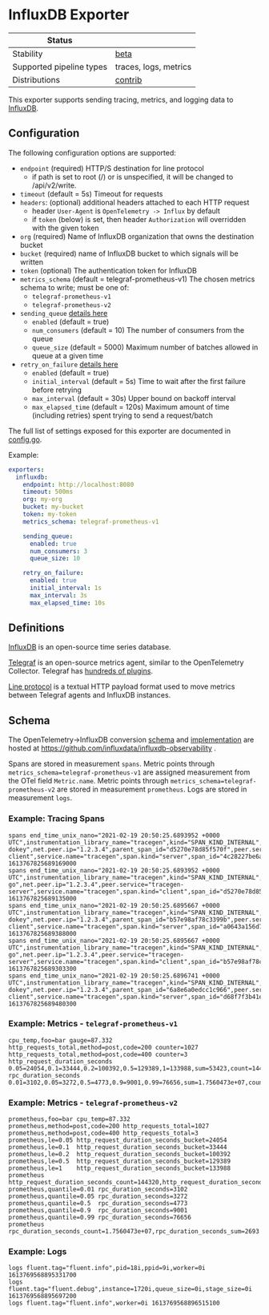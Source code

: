 # InfluxDB Exporter

| Status                   |                       |
| ------------------------ |-----------------------|
| Stability                | [beta]                |
| Supported pipeline types | traces, logs, metrics |
| Distributions            | [contrib]             |

This exporter supports sending tracing, metrics, and logging data to [InfluxDB](https://www.influxdata.com/products/).

## Configuration

The following configuration options are supported:

* `endpoint` (required) HTTP/S destination for line protocol
  - if path is set to root (/) or is unspecified, it will be changed to /api/v2/write.
* `timeout` (default = 5s) Timeout for requests
* `headers`: (optional) additional headers attached to each HTTP request
  - header `User-Agent` is `OpenTelemetry -> Influx` by default
  - if `token` (below) is set, then header `Authorization` will overridden with the given token
* `org` (required) Name of InfluxDB organization that owns the destination bucket
* `bucket` (required) name of InfluxDB bucket to which signals will be written
* `token` (optional) The authentication token for InfluxDB
* `metrics_schema` (default = telegraf-prometheus-v1) The chosen metrics schema to write; must be one of:
  * `telegraf-prometheus-v1`
  * `telegraf-prometheus-v2`
* `sending_queue` [details here](https://github.com/open-telemetry/opentelemetry-collector/blob/v0.25.0/exporter/exporterhelper/README.md#configuration)
  * `enabled` (default = true)
  * `num_consumers` (default = 10) The number of consumers from the queue
  * `queue_size` (default = 5000) Maximum number of batches allowed in queue at a given time
* `retry_on_failure` [details here](https://github.com/open-telemetry/opentelemetry-collector/blob/v0.25.0/exporter/exporterhelper/README.md#configuration)
  * `enabled` (default = true)
  * `initial_interval` (default = 5s) Time to wait after the first failure before retrying
  * `max_interval` (default = 30s) Upper bound on backoff interval
  * `max_elapsed_time` (default = 120s) Maximum amount of time (including retries) spent trying to send a request/batch

The full list of settings exposed for this exporter are documented in [config.go](config.go).

Example:
```yaml
exporters:
  influxdb:
    endpoint: http://localhost:8080
    timeout: 500ms
    org: my-org
    bucket: my-bucket
    token: my-token
    metrics_schema: telegraf-prometheus-v1

    sending_queue:
      enabled: true
      num_consumers: 3
      queue_size: 10

    retry_on_failure:
      enabled: true
      initial_interval: 1s
      max_interval: 3s
      max_elapsed_time: 10s
```

## Definitions

[InfluxDB](https://www.influxdata.com/products/influxdb/) is an open-source time series database.

[Telegraf](https://www.influxdata.com/time-series-platform/telegraf/) is an open-source metrics agent, similar to the OpenTelemetry Collector.
Telegraf has [hundreds of plugins](https://www.influxdata.com/products/integrations/?_integrations_dropdown=telegraf-plugins).

[Line protocol](https://docs.influxdata.com/influxdb/v2.0/reference/syntax/line-protocol/) is a textual HTTP payload format used to move metrics between Telegraf agents and InfluxDB instances.

## Schema

The OpenTelemetry->InfluxDB conversion [schema](https://github.com/influxdata/influxdb-observability/blob/main/docs/index.md) and [implementation](https://github.com/influxdata/influxdb-observability/tree/main/otel2influx) are hosted at https://github.com/influxdata/influxdb-observability .

Spans are stored in measurement `spans`.
Metric points through `metrics_schema=telegraf-prometheus-v1` are assigned measurement from the OTel field `Metric.name`.
Metric points through `metrics_schema=telegraf-prometheus-v2` are stored in measurement `prometheus`.
Logs are stored in measurement `logs`.

### Example: Tracing Spans
```
spans end_time_unix_nano="2021-02-19 20:50:25.6893952 +0000 UTC",instrumentation_library_name="tracegen",kind="SPAN_KIND_INTERNAL",name="okey-dokey",net.peer.ip="1.2.3.4",parent_span_id="d5270e78d85f570f",peer.service="tracegen-client",service.name="tracegen",span.kind="server",span_id="4c28227be6a010e1",status_code="STATUS_CODE_OK",trace_id="7d4854815225332c9834e6dbf85b9380" 1613767825689169000
spans end_time_unix_nano="2021-02-19 20:50:25.6893952 +0000 UTC",instrumentation_library_name="tracegen",kind="SPAN_KIND_INTERNAL",name="lets-go",net.peer.ip="1.2.3.4",peer.service="tracegen-server",service.name="tracegen",span.kind="client",span_id="d5270e78d85f570f",status_code="STATUS_CODE_OK",trace_id="7d4854815225332c9834e6dbf85b9380" 1613767825689135000
spans end_time_unix_nano="2021-02-19 20:50:25.6895667 +0000 UTC",instrumentation_library_name="tracegen",kind="SPAN_KIND_INTERNAL",name="okey-dokey",net.peer.ip="1.2.3.4",parent_span_id="b57e98af78c3399b",peer.service="tracegen-client",service.name="tracegen",span.kind="server",span_id="a0643a156d7f9f7f",status_code="STATUS_CODE_OK",trace_id="fd6b8bb5965e726c94978c644962cdc8" 1613767825689388000
spans end_time_unix_nano="2021-02-19 20:50:25.6895667 +0000 UTC",instrumentation_library_name="tracegen",kind="SPAN_KIND_INTERNAL",name="lets-go",net.peer.ip="1.2.3.4",peer.service="tracegen-server",service.name="tracegen",span.kind="client",span_id="b57e98af78c3399b",status_code="STATUS_CODE_OK",trace_id="fd6b8bb5965e726c94978c644962cdc8" 1613767825689303300
spans end_time_unix_nano="2021-02-19 20:50:25.6896741 +0000 UTC",instrumentation_library_name="tracegen",kind="SPAN_KIND_INTERNAL",name="okey-dokey",net.peer.ip="1.2.3.4",parent_span_id="6a8e6a0edcc1c966",peer.service="tracegen-client",service.name="tracegen",span.kind="server",span_id="d68f7f3b41eb8075",status_code="STATUS_CODE_OK",trace_id="651dadde186b7834c52b13a28fc27bea" 1613767825689480300
```

### Example: Metrics - `telegraf-prometheus-v1`
```
cpu_temp,foo=bar gauge=87.332
http_requests_total,method=post,code=200 counter=1027
http_requests_total,method=post,code=400 counter=3
http_request_duration_seconds 0.05=24054,0.1=33444,0.2=100392,0.5=129389,1=133988,sum=53423,count=144320
rpc_duration_seconds 0.01=3102,0.05=3272,0.5=4773,0.9=9001,0.99=76656,sum=1.7560473e+07,count=2693
```

### Example: Metrics - `telegraf-prometheus-v2`
```
prometheus,foo=bar cpu_temp=87.332
prometheus,method=post,code=200 http_requests_total=1027
prometheus,method=post,code=400 http_requests_total=3
prometheus,le=0.05 http_request_duration_seconds_bucket=24054
prometheus,le=0.1  http_request_duration_seconds_bucket=33444
prometheus,le=0.2  http_request_duration_seconds_bucket=100392
prometheus,le=0.5  http_request_duration_seconds_bucket=129389
prometheus,le=1    http_request_duration_seconds_bucket=133988
prometheus         http_request_duration_seconds_count=144320,http_request_duration_seconds_sum=53423
prometheus,quantile=0.01 rpc_duration_seconds=3102
prometheus,quantile=0.05 rpc_duration_seconds=3272
prometheus,quantile=0.5  rpc_duration_seconds=4773
prometheus,quantile=0.9  rpc_duration_seconds=9001
prometheus,quantile=0.99 rpc_duration_seconds=76656
prometheus               rpc_duration_seconds_count=1.7560473e+07,rpc_duration_seconds_sum=2693
```

### Example: Logs
```
logs fluent.tag="fluent.info",pid=18i,ppid=9i,worker=0i 1613769568895331700
logs fluent.tag="fluent.debug",instance=1720i,queue_size=0i,stage_size=0i 1613769568895697200
logs fluent.tag="fluent.info",worker=0i 1613769568896515100
```

[beta]:https://github.com/open-telemetry/opentelemetry-collector#beta
[contrib]:https://github.com/open-telemetry/opentelemetry-collector-releases/tree/main/distributions/otelcol-contrib
